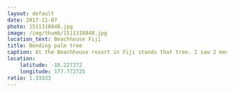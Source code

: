 ```yaml
---
layout: default
date: 2017-11-07
photo: 1511318848.jpg
image: /img/thumb/1511318848.jpg
location_text: Beachhouse Fiji
title: Bending palm tree
caption: At the Beachhouse resort in Fiji stands that tree. I saw 2 men walking on it until they got to the bottom part, when the first one jumped off, the second one got ejected away! Hilarious!
location:
    latitude: -18.227272
    longitude: 177.772725
ratio: 1.33333
---
```

